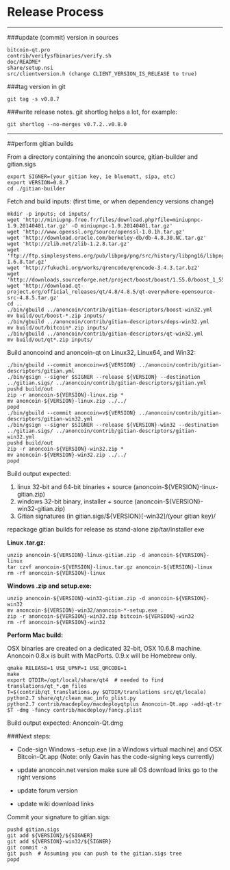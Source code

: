Release Process
====================

* * *

###update (commit) version in sources


	bitcoin-qt.pro
	contrib/verifysfbinaries/verify.sh
	doc/README*
	share/setup.nsi
	src/clientversion.h (change CLIENT_VERSION_IS_RELEASE to true)

###tag version in git

	git tag -s v0.8.7

###write release notes. git shortlog helps a lot, for example:

	git shortlog --no-merges v0.7.2..v0.8.0

* * *

##perform gitian builds

 From a directory containing the anoncoin source, gitian-builder and gitian.sigs
  
	export SIGNER=(your gitian key, ie bluematt, sipa, etc)
	export VERSION=0.8.7
	cd ./gitian-builder

 Fetch and build inputs: (first time, or when dependency versions change)

	mkdir -p inputs; cd inputs/
	wget 'http://miniupnp.free.fr/files/download.php?file=miniupnpc-1.9.20140401.tar.gz' -O miniupnpc-1.9.20140401.tar.gz'
	wget 'http://www.openssl.org/source/openssl-1.0.1h.tar.gz'
	wget 'http://download.oracle.com/berkeley-db/db-4.8.30.NC.tar.gz'
	wget 'http://zlib.net/zlib-1.2.8.tar.gz'
	wget 'ftp://ftp.simplesystems.org/pub/libpng/png/src/history/libpng16/libpng-1.6.8.tar.gz'
	wget 'http://fukuchi.org/works/qrencode/qrencode-3.4.3.tar.bz2'
	wget 'http://downloads.sourceforge.net/project/boost/boost/1.55.0/boost_1_55_0.tar.bz2'
	wget 'http://download.qt-project.org/official_releases/qt/4.8/4.8.5/qt-everywhere-opensource-src-4.8.5.tar.gz'
	cd ..
	./bin/gbuild ../anoncoin/contrib/gitian-descriptors/boost-win32.yml
	mv build/out/boost-*.zip inputs/
	./bin/gbuild ../anoncoin/contrib/gitian-descriptors/deps-win32.yml
	mv build/out/bitcoin*.zip inputs/
	./bin/gbuild ../anoncoin/contrib/gitian-descriptors/qt-win32.yml
	mv build/out/qt*.zip inputs/

 Build anoncoind and anoncoin-qt on Linux32, Linux64, and Win32:
  
	./bin/gbuild --commit anoncoin=v${VERSION} ../anoncoin/contrib/gitian-descriptors/gitian.yml
	./bin/gsign --signer $SIGNER --release ${VERSION} --destination ../gitian.sigs/ ../anoncoin/contrib/gitian-descriptors/gitian.yml
	pushd build/out
	zip -r anoncoin-${VERSION}-linux.zip *
	mv anoncoin-${VERSION}-linux.zip ../../
	popd
	./bin/gbuild --commit anoncoin=v${VERSION} ../anoncoin/contrib/gitian-descriptors/gitian-win32.yml
	./bin/gsign --signer $SIGNER --release ${VERSION}-win32 --destination ../gitian.sigs/ ../anoncoin/contrib/gitian-descriptors/gitian-win32.yml
	pushd build/out
	zip -r anoncoin-${VERSION}-win32.zip *
	mv anoncoin-${VERSION}-win32.zip ../../
	popd

  Build output expected:

  1. linux 32-bit and 64-bit binaries + source (anoncoin-${VERSION}-linux-gitian.zip)
  2. windows 32-bit binary, installer + source (anoncoin-${VERSION}-win32-gitian.zip)
  3. Gitian signatures (in gitian.sigs/${VERSION}[-win32]/(your gitian key)/

repackage gitian builds for release as stand-alone zip/tar/installer exe

**Linux .tar.gz:**

	unzip anoncoin-${VERSION}-linux-gitian.zip -d anoncoin-${VERSION}-linux
	tar czvf anoncoin-${VERSION}-linux.tar.gz anoncoin-${VERSION}-linux
	rm -rf anoncoin-${VERSION}-linux

**Windows .zip and setup.exe:**

	unzip anoncoin-${VERSION}-win32-gitian.zip -d anoncoin-${VERSION}-win32
	mv anoncoin-${VERSION}-win32/anoncoin-*-setup.exe .
	zip -r anoncoin-${VERSION}-win32.zip bitcoin-${VERSION}-win32
	rm -rf anoncoin-${VERSION}-win32

**Perform Mac build:**

  OSX binaries are created on a dedicated 32-bit, OSX 10.6.8 machine.
  Anoncoin 0.8.x is built with MacPorts.  0.9.x will be Homebrew only.

	qmake RELEASE=1 USE_UPNP=1 USE_QRCODE=1
	make
	export QTDIR=/opt/local/share/qt4  # needed to find translations/qt_*.qm files
	T=$(contrib/qt_translations.py $QTDIR/translations src/qt/locale)
	python2.7 share/qt/clean_mac_info_plist.py
	python2.7 contrib/macdeploy/macdeployqtplus Anoncoin-Qt.app -add-qt-tr $T -dmg -fancy contrib/macdeploy/fancy.plist

 Build output expected: Anoncoin-Qt.dmg

###Next steps:

* Code-sign Windows -setup.exe (in a Windows virtual machine) and
  OSX Bitcoin-Qt.app (Note: only Gavin has the code-signing keys currently)

* update anoncoin.net version
  make sure all OS download links go to the right versions

* update forum version

* update wiki download links

Commit your signature to gitian.sigs:

	pushd gitian.sigs
	git add ${VERSION}/${SIGNER}
	git add ${VERSION}-win32/${SIGNER}
	git commit -a
	git push  # Assuming you can push to the gitian.sigs tree
	popd

